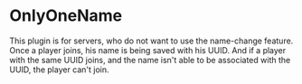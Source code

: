OnlyOneName
===========

This plugin is for servers, who do not want to use the name-change feature.
Once a player joins, his name is being saved with his UUID.
And if a player with the same UUID joins, and the name isn't able to be associated with the UUID, the player can't join.
